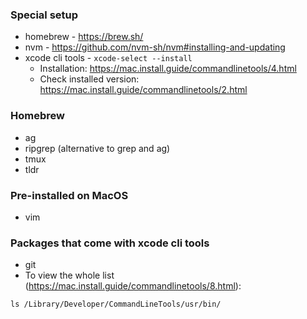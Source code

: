 ### Special setup
- homebrew - https://brew.sh/
- nvm - https://github.com/nvm-sh/nvm#installing-and-updating
- xcode cli tools - `xcode-select --install`
  - Installation: https://mac.install.guide/commandlinetools/4.html
  - Check installed version: https://mac.install.guide/commandlinetools/2.html

### Homebrew
- ag
- ripgrep (alternative to grep and ag)
- tmux
- tldr

### Pre-installed on MacOS
- vim

### Packages that come with xcode cli tools
- git
- To view the whole list (https://mac.install.guide/commandlinetools/8.html):
```
ls /Library/Developer/CommandLineTools/usr/bin/
```
